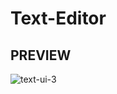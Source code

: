 # Text-Editor
## PREVIEW


![text-ui-3](https://user-images.githubusercontent.com/89291885/210345425-c0d42846-b2d1-467e-8d0d-5cc6abc69892.png)
